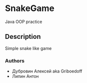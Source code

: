 # SnakeGame
Java OOP practice

## Description 
Simple snake like game

### Authors
 - Дубровин Алексей aka Griboedoff
 - Липин Антон 